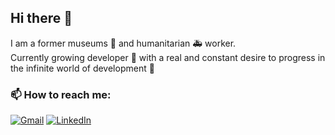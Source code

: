 ## Hi there 👋

I am a former museums 🏺 and humanitarian 🚑 worker.  
Currently growing developer 🌱 with a real and constant desire to progress in the infinite world of development 🌌

### 📫 How to reach me:
[![Gmail](https://img.shields.io/badge/Gmail-D14836?style=for-the-badge&logo=gmail&logoColor=white)](mailto:roman.lotocki@gmail.com)
[![LinkedIn](https://img.shields.io/badge/linkedin-%230077B5.svg?style=for-the-badge&logo=linkedin&logoColor=white)](https://www.linkedin.com/in/roman-lotocki/)
